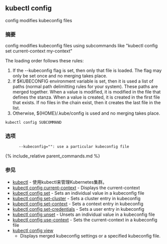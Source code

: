 ---
---

## kubectl config

config modifies kubeconfig files

### 摘要


config modifies kubeconfig files using subcommands like "kubectl config set current-context my-context"

The loading order follows these rules:
1. If the --kubeconfig flag is set, then only that file is loaded.  The flag may only be set once and no merging takes place.
2. If $KUBECONFIG environment variable is set, then it is used a list of paths (normal path delimitting rules for your system).  These paths are merged together.  When a value is modified, it is modified in the file that defines the stanza.  When a value is created, it is created in the first file that exists.  If no files in the chain exist, then it creates the last file in the list.
3. Otherwise, ${HOME}/.kube/config is used and no merging takes place.


```
kubectl config SUBCOMMAND
```

### 选项

```
      --kubeconfig="": use a particular kubeconfig file
```

{% include_relative parent_commands.md %}

### 参见

* [kubectl](/docs/user-guide/kubectl/kubectl/)	 - 使用kubectl来管理Kubernetes集群。
* [kubectl config current-context](/docs/user-guide/kubectl/kubectl_config_current-context/)	 - Displays the current-context
* [kubectl config set](/docs/user-guide/kubectl/kubectl_config_set/)	 - Sets an individual value in a kubeconfig file
* [kubectl config set-cluster](/docs/user-guide/kubectl/kubectl_config_set-cluster/)	 - Sets a cluster entry in kubeconfig
* [kubectl config set-context](/docs/user-guide/kubectl/kubectl_config_set-context/)	 - Sets a context entry in kubeconfig
* [kubectl config set-credentials](/docs/user-guide/kubectl/kubectl_config_set-credentials/)	 - Sets a user entry in kubeconfig
* [kubectl config unset](/docs/user-guide/kubectl/kubectl_config_unset/)	 - Unsets an individual value in a kubeconfig file
* [kubectl config use-context](/docs/user-guide/kubectl/kubectl_config_use-context/)	 - Sets the current-context in a kubeconfig file
* [kubectl config view](/docs/user-guide/kubectl/kubectl_config_view/)
	 - Displays merged kubeconfig settings or a specified kubeconfig file.


